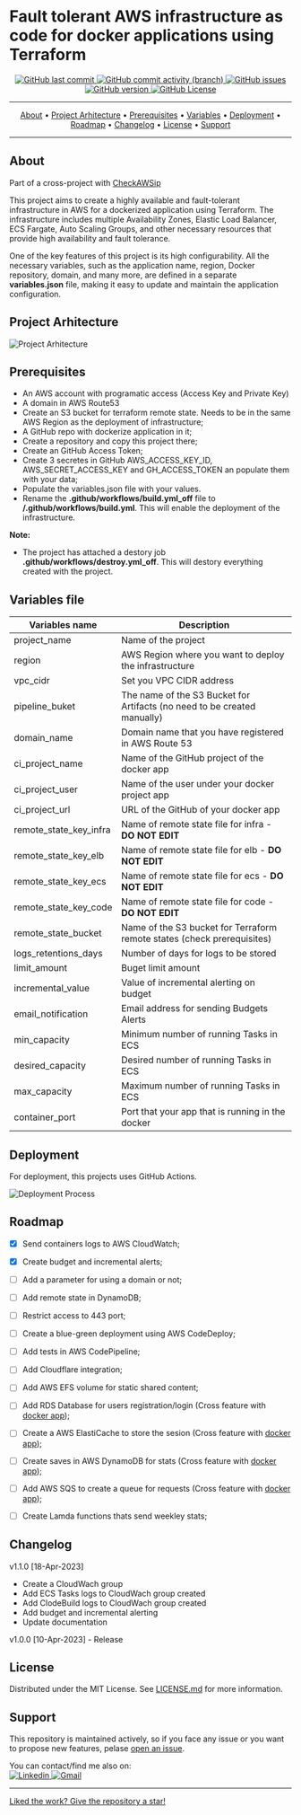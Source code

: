 
# Fault tolerant AWS infrastructure as code for docker applications using Terraform

<p align="center">
    <a href="https://github.com/andreip024/terraform-aws-infrastructure/commits/main">
    <img src="https://img.shields.io/github/last-commit/andreip024/terraform-aws-infrastructure?color=blue"
         alt="GitHub last commit">
	<a href="https://github.com/andreip024/terraform-aws-infrastructure/commits/main">
    <img alt="GitHub commit activity (branch)" src="https://img.shields.io/github/commit-activity/m/andreip024/terraform-aws-infrastructure/main?color=blue">
    <a href="https://github.com/andreip024/terraform-aws-infrastructure/issues">
    <img alt="GitHub issues" src="https://img.shields.io/github/issues-raw/andreip024/terraform-aws-infrastructure?color=blue">
	<a href="https://github.com/andreip024/terraform-aws-infrastructure/releases">
	<img alt="GitHub version" src="https://img.shields.io/github/v/release/andreip024/terraform-aws-infrastructure?color=blue">
    <a href="https://github.com/andreip024/terraform-aws-infrastructure/blob/main/LICENSE">
	<img alt="GitHub License" src="https://img.shields.io/github/license/andreip024/terraform-aws-infrastructure?color=blue">
</p>

---

<p align="center">
  <a href="#about">About</a> •
  <a href="#project-arhitecture">Project Arhitecture</a> •
  <a href="#prerequisites">Prerequisites</a> •
  <a href="#variables-file">Variables</a> •
  <a href="#deployment">Deployment</a> •
  <a href="#roadmap">Roadmap</a> •
  <a href="#changelog">Changelog</a> •
  <a href="#license">License</a> •
  <a href="#support">Support</a>
  
</p>

---

## About
Part of a cross-project with [CheckAWSip](https://github.com/andreip024/checkawsip)

This project aims to create a highly available and fault-tolerant infrastructure in AWS for a dockerized application using Terraform. The infrastructure includes multiple Availability Zones, Elastic Load Balancer, ECS Fargate, Auto Scaling Groups, and other necessary resources that provide high availability and fault tolerance.

One of the key features of this project is its high configurability. All the necessary variables, such as the application name, region, Docker repository, domain, and many more, are defined in a separate **variables.json** file, making it easy to update and maintain the application configuration.


## Project Arhitecture

![Project Arhitecture](https://images-0168749535.s3.eu-central-1.amazonaws.com/AWS_Project_Arhitecture.jpg)

## Prerequisites

- An AWS account with programatic access (Access Key and Private Key)
- A domain in AWS Route53
- Create an S3 bucket for terraform remote state. Needs to be in the same AWS Region as the deployment of infrastructure;
- A GitHub repo with dockerize application in it;
- Create a repository and copy this project there;
- Create an GitHub Access Token;
- Create 3 secretes in GitHub AWS_ACCESS_KEY_ID, AWS_SECRET_ACCESS_KEY and GH_ACCESS_TOKEN an populate them with your data;
- Populate the variables.json file with your values.
- Rename the **.github/workflows/build.yml_off** file to **/.github/workflows/build.yml**. This will enable the deployment of the infrastructure.


**Note:**
 - The project has attached a destory job **.github/workflows/destroy.yml_off**. This will destory everything created with the project.


## Variables file

| Variables name               |  Description                         |
|----------------|-------------------------------|
|project_name	|Name of the project           |
|region          |AWS Region where you want to deploy the infrastructure|
|vpc_cidr          |Set you VPC CIDR address|
|pipeline_buket          |The name of the S3 Bucket for Artifacts (no need to be created manually)|
|domain_name          |Domain name that you have registered in AWS Route 53 |
|ci_project_name          |Name of the GitHub project of the docker app|
|ci_project_user          |Name of the user under your docker project app|
|ci_project_url          |URL of the GitHub of your docker app|
|remote_state_key_infra          |Name of remote state file for infra - **DO NOT EDIT**|
|remote_state_key_elb          |Name of remote state file for elb - **DO NOT EDIT**|
|remote_state_key_ecs          |Name of remote state file for ecs - **DO NOT EDIT**|
|remote_state_key_code          |Name of remote state file for code - **DO NOT EDIT**|
|remote_state_bucket          |Name of the S3 bucket for Terraform remote states (check prerequisites)|
|logs_retentions_days          |Number of days for logs to be stored|
|limit_amount          |Buget limit amount|
|incremental_value          |Value of incremental alerting on budget|
|email_notification          |Email address for sending Budgets Alerts|
|min_capacity          |Minimum number of running Tasks in ECS|
|desired_capacity          |Desired number of running Tasks in ECS|
|max_capacity          |Maximum number of running Tasks in ECS|
|container_port          |Port that your app that is running in the docker|

## Deployment

For deployment, this projects uses GitHub Actions.

![Deployment Process](https://images-0168749535.s3.eu-central-1.amazonaws.com/infrastructure_deployment_process.jpg)

## Roadmap

- [X] Send containers logs to AWS CloudWatch;
- [X] Create budget and incremental alerts;
- [ ] Add a parameter for using a domain or not;
- [ ] Add remote state in DynamoDB;
- [ ] Restrict access to 443 port;
- [ ] Create a blue-green deployment using AWS CodeDeploy;
- [ ] Add tests in AWS CodePipeline;
- [ ] Add Cloudflare integration;
- [ ] Add AWS EFS volume for static shared content;
- [ ] Add RDS Database for users registration/login (Cross feature with [docker app](https://github.com/andreip024/checkawsip));
- [ ] Create a AWS ElastiCache to store the sesion (Cross feature with [docker app](https://github.com/andreip024/checkawsip));
- [ ] Create saves in AWS DynamoDB for stats (Cross feature with [docker app](https://github.com/andreip024/checkawsip));
- [ ] Add AWS SQS to create a queue for requests (Cross feature with [docker app](https://github.com/andreip024/checkawsip));
- [ ] Create Lamda functions thats send weekley stats;


## Changelog

v1.1.0 [18-Apr-2023]
- Create a CloudWach group
- Add ECS Tasks logs to CloudWach group created
- Add ClodeBuild logs to CloudWach group created
- Add budget and incremental alerting
- Update documentation

v1.0.0 [10-Apr-2023] - Release

## License

Distributed under the MIT License. See [LICENSE.md](https://github.com/andreip024/terraform-aws-infrastructure/blob/main/LICENSE.md) for more information.

## Support

This repository is maintained actively, so if you face any issue or you want to propose new features, pelase [open an issue](https://github.com/andreip024/terraform-aws-infrastructure/issues/new).



You can contact/find me also on:  
<a href="https://www.linkedin.com/in/andrei-p%C3%A2rv-53a91315a/" target="_blank">
<img alt="Linkedin" src="https://img.shields.io/badge/LinkedIn-0077B5?style=for-the-badge&logo=linkedin&logoColor=white">
<a href="mailto:andreiparv@gmail.com" target="_blank">
<img alt="Gmail" src="https://img.shields.io/badge/Gmail-D14836?style=for-the-badge&logo=gmail&logoColor=white">


---

Liked the work? Give the repository a star!